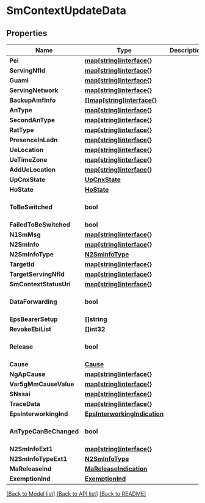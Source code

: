 # SmContextUpdateData

## Properties
Name | Type | Description | Notes
------------ | ------------- | ------------- | -------------
**Pei** | [**map[string]interface{}**](object.md) |  | [optional] 
**ServingNfId** | [**map[string]interface{}**](object.md) |  | [optional] 
**Guami** | [**map[string]interface{}**](object.md) |  | [optional] 
**ServingNetwork** | [**map[string]interface{}**](object.md) |  | [optional] 
**BackupAmfInfo** | [**[]map[string]interface{}**](object.md) |  | [optional] 
**AnType** | [**map[string]interface{}**](object.md) |  | [optional] 
**SecondAnType** | [**map[string]interface{}**](object.md) |  | [optional] 
**RatType** | [**map[string]interface{}**](object.md) |  | [optional] 
**PresenceInLadn** | [**map[string]interface{}**](object.md) |  | [optional] 
**UeLocation** | [**map[string]interface{}**](object.md) |  | [optional] 
**UeTimeZone** | [**map[string]interface{}**](object.md) |  | [optional] 
**AddUeLocation** | [**map[string]interface{}**](object.md) |  | [optional] 
**UpCnxState** | [**UpCnxState**](UpCnxState.md) |  | [optional] 
**HoState** | [**HoState**](HoState.md) |  | [optional] 
**ToBeSwitched** | **bool** |  | [optional] [default to false]
**FailedToBeSwitched** | **bool** |  | [optional] 
**N1SmMsg** | [**map[string]interface{}**](object.md) |  | [optional] 
**N2SmInfo** | [**map[string]interface{}**](object.md) |  | [optional] 
**N2SmInfoType** | [**N2SmInfoType**](N2SmInfoType.md) |  | [optional] 
**TargetId** | [**map[string]interface{}**](object.md) |  | [optional] 
**TargetServingNfId** | [**map[string]interface{}**](object.md) |  | [optional] 
**SmContextStatusUri** | [**map[string]interface{}**](object.md) |  | [optional] 
**DataForwarding** | **bool** |  | [optional] [default to false]
**EpsBearerSetup** | **[]string** |  | [optional] 
**RevokeEbiList** | **[]int32** |  | [optional] 
**Release** | **bool** |  | [optional] [default to false]
**Cause** | [**Cause**](Cause.md) |  | [optional] 
**NgApCause** | [**map[string]interface{}**](object.md) |  | [optional] 
**Var5gMmCauseValue** | [**map[string]interface{}**](object.md) |  | [optional] 
**SNssai** | [**map[string]interface{}**](object.md) |  | [optional] 
**TraceData** | [**map[string]interface{}**](object.md) |  | [optional] 
**EpsInterworkingInd** | [**EpsInterworkingIndication**](EpsInterworkingIndication.md) |  | [optional] 
**AnTypeCanBeChanged** | **bool** |  | [optional] [default to false]
**N2SmInfoExt1** | [**map[string]interface{}**](object.md) |  | [optional] 
**N2SmInfoTypeExt1** | [**N2SmInfoType**](N2SmInfoType.md) |  | [optional] 
**MaReleaseInd** | [**MaReleaseIndication**](MaReleaseIndication.md) |  | [optional] 
**ExemptionInd** | [**ExemptionInd**](ExemptionInd.md) |  | [optional] 

[[Back to Model list]](../README.md#documentation-for-models) [[Back to API list]](../README.md#documentation-for-api-endpoints) [[Back to README]](../README.md)


